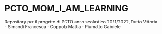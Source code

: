 # PCTO_MOM_I_AM_LEARNING
Repository per il progetto di PCTO anno scolastico 2021/2022, Dutto Vittoria - Simondi Francesca - Coppola Mattia - Piumatto Gabriele
